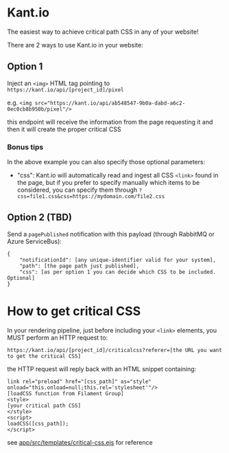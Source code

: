# Kant.io

The easiest way to achieve critical path CSS in any of your website!

There are 2 ways to use Kant.io in your website:

## Option 1

Inject an `<img>` HTML tag pointing to `https://kant.io/api/[project_id]/pixel`

e.g.
`<img src="https://kant.io/api/ab548547-9b0a-dabd-a6c2-0ec0cb8b950b/pixel"/>`

this endpoint will receive the information from the page requesting it and then it will create the proper critical CSS

### Bonus tips

In the above example you can also specify those optional parameters:

- "css": Kant.io will automatically read and ingest all CSS `<link>` found in the page, but if you prefer to specify manually which items to be considered, you can specify them through `?css=file1.css&css=https://mydomain.com/file2.css`

## Option 2 (TBD)

Send a `pagePublished` notification with this payload (through RabbitMQ or Azure ServiceBus):

    {
        "notificationId": [any unique-identifier valid for your system],
        "path": [the page path just published],
        "css": [as per option 1 you can decide which CSS to be included. Optional]
    }

# How to get critical CSS

In your rendering pipeline, just before including your `<link>` elements, you MUST perform an HTTP request to:

`https://kant.io/api/[project_id]/criticalcss?referer=[the URL you want to get the critical CSS]`

the HTTP request will reply back with an HTML snippet containing:

    link rel="preload" href="[css_path]" as="style" onload="this.onload=null;this.rel='stylesheet'"/>
    [loadCSS function from Filament Group]
    <style>
    [your critical path CSS]
    </style>
    <script>
    loadCSS([css_path]);
    </script>

see [app/src/templates/critical-css.ejs](app/src/templates/critical-css.ejs) for reference
